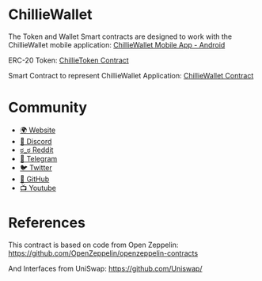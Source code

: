 # ChillieWallet
The Token and Wallet Smart contracts are designed to work with the ChillieWallet mobile application:
[ChillieWallet Mobile App - Android](https://github.com/iChillieman/ChillieWalletAndroid)

ERC-20 Token:
[ChillieToken Contract](https://github.com/iChillieman/ChillieWallet/blob/main/token/ChillieToken.sol)

Smart Contract to represent ChillieWallet Application:
[ChillieWallet Contract](https://github.com/iChillieman/ChillieWallet/blob/main/wallet/ChillieWallet.sol)

# Community
 - [🌍 Website](https://chillieman.com) 
 - [👾 Discord](https://discord.gg/H8mbmDyYcz)
 - [ಠ_ಠ Reddit](https://www.reddit.com/r/ChillieWallet)
 - [💬 Telegram](https://t.me/OfficialChillieWallet)
 - [🐦 Twitter](https://twitter.com/ChillieWallet)
 - [🤖 GitHub](https://github.com/iChillieman)
 - [📺 Youtube](https://www.youtube.com/channel/UCS4C5tlb3U5R4ZpO_QDJL-Q)

# References
This contract is based on code from Open Zeppelin:
https://github.com/OpenZeppelin/openzeppelin-contracts

And Interfaces from UniSwap:
https://github.com/Uniswap/
